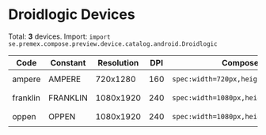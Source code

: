 # Droidlogic Devices

Total: **3** devices. Import: `import se.premex.compose.preview.device.catalog.android.Droidlogic`

| Code | Constant | Resolution | DPI | Compose Spec | Preview Usage |
|------|----------|------------|-----|-------------|---------------|
| ampere | AMPERE | 720x1280 | 160 | `spec:width=720px,height=1280px,dpi=160` | `@Preview(device = Droidlogic.AMPERE)` |
| franklin | FRANKLIN | 1080x1920 | 240 | `spec:width=1080px,height=1920px,dpi=240` | `@Preview(device = Droidlogic.FRANKLIN)` |
| oppen | OPPEN | 1080x1920 | 240 | `spec:width=1080px,height=1920px,dpi=240` | `@Preview(device = Droidlogic.OPPEN)` |

<!-- Generated automatically. Do not edit manually. -->

